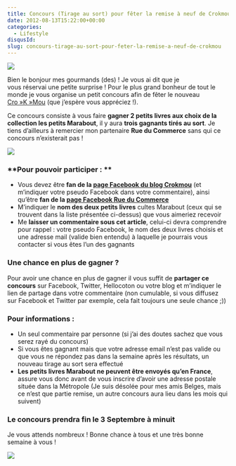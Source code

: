 ```yaml
---
title: Concours (Tirage au sort) pour fêter la remise à neuf de Crokmou !
date: 2012-08-13T15:22:00+00:00
categories:
  - Lifestyle
disqusId:
slug: concours-tirage-au-sort-pour-feter-la-remise-a-neuf-de-crokmou
---
```


[![](http://1.bp.blogspot.com/-O4HP4nuUPfc/UCkFCYjUKKI/AAAAAAAADKY/0Cxf4_P5i_w/s400/les+tout+petits+marabout_bann.jpg)](http://1.bp.blogspot.com/-O4HP4nuUPfc/UCkFCYjUKKI/AAAAAAAADKY/0Cxf4_P5i_w/s1600/les+tout+petits+marabout_bann.jpg)

Bien le bonjour mes gourmands (des) ! Je vous ai dit que je vous réservai une petite surprise ! Pour le plus grand bonheur de tout le monde je vous organise un petit concours afin de fêter le nouveau [Cro »K »Mou](https://www.facebook.com/pages/CroKMou/148093255259077) (que j’espère vous appréciez !).

Ce concours consiste à vous faire **gagner 2 petits livres aux choix de la collection les petits Marabout**, il y aura **trois gagnants tirés au sort**. Je tiens d’ailleurs à remercier mon partenaire **Rue du Commerce** sans qui ce concours n’existerait pas !

![](http://2.bp.blogspot.com/-QRPpdwg5oN4/UCkJh_AP3wI/AAAAAAAADLg/PDv31vsn3fw/s1600/les+tout+petits+marabout.jpg)

### **Pour pouvoir participer : **

*   Vous devez être **fan de la [page Facebook du blog Crokmou](https://www.facebook.com/pages/CroKMou/148093255259077)** (et m’indiquer votre pseudo Facebook dans votre commentaire), ainsi qu’être **fan de la [page Facebook Rue du Commerce](https://www.facebook.com/rueducommerce)**
*   M’indiquer le **nom des deux petits livres** cultes Marabout (ceux qui se trouvent dans la liste présentée ci-dessus) que vous aimeriez recevoir
*   Me **laisser un commentaire sous cet article**, celui-ci devra comprendre pour rappel : votre pseudo Facebook, le nom des deux livres choisis et une adresse mail (valide bien entendu) à laquelle je pourrais vous contacter si vous êtes l’un des gagnants

### Une chance en plus de gagner ?

Pour avoir une chance en plus de gagner il vous suffit de **partager ce concours** sur Facebook, Twitter, Hellocoton ou votre blog et m’indiquer le lien de partage dans votre commentaire (non cumulable, si vous diffusez sur Facebook et Twitter par exemple, cela fait toujours une seule chance ;))

### Pour informations :

*   Un seul commentaire par personne (si j’ai des doutes sachez que vous serez rayé du concours)
*   Si vous êtes gagnant mais que votre adresse email n’est pas valide ou que vous ne répondez pas dans la semaine après les résultats, un nouveau tirage au sort sera effectué
*   **Les petits livres Marabout ne peuvent être envoyés qu’en France**, assure vous donc avant de vous inscrire d’avoir une adresse postale située dans la Métropole (Je suis désolée pour mes amis Belges, mais ce n’est que partie remise, un autre concours aura lieu dans les mois qui suivent)

### Le concours prendra fin le 3 Septembre à minuit

Je vous attends nombreux ! Bonne chance à tous et une très bonne semaine à vous !

![](http://1.bp.blogspot.com/-jomGJD6vgiQ/UCkNGCW48CI/AAAAAAAADMY/jZ0Zmp3fTgw/s1600/850-panda2.gif)